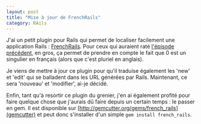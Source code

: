 ```yaml
---
layout: post
title: "Mise à jour de FrenchRails"
category: RAils
---
```

J'ai un petit plugin pour Rails qui permet de localiser facilement une application Rails : [FrenchRails](http://github.com/nono/french-rails/tree/master).
Pour ceux qui auraient raté [l'épisode précédent](http://blog.menfin.info/post/2009/03/18/Un-plugin-RoR-nomme-FrenchRails), en gros, ça permet de prendre en compte le fait que 0 est un singulier en français (alors que c'est pluriel en anglais).

Je viens de mettre à jour ce plugin pour qu'il traduise également les 'new' et 'edit' qui se balladent dans les URL générées par Rails.
Maintenant, ce sera 'nouveau' et 'modifier', ai-je décidé.

Enfin, tant qu'à resortir ce plugin du grenier, j'en ai également profité pour faire quelque chose que j'aurais dû faire depuis un certain temps : le passer en gem.
Il est disponible sur [http://gemcutter.org/gems/french_rails](gemcutter) et peut donc s'installer d'un simple `gem install french_rails`.


